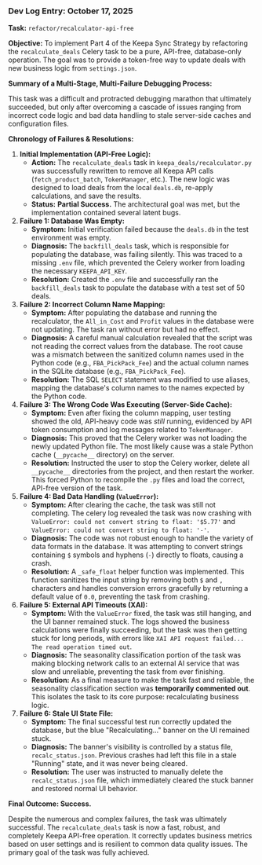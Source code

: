 ### Dev Log Entry: October 17, 2025

**Task:** `refactor/recalculator-api-free`

**Objective:** To implement Part 4 of the Keepa Sync Strategy by refactoring the `recalculate_deals` Celery task to be a pure, API-free, database-only operation. The goal was to provide a token-free way to update deals with new business logic from `settings.json`.

**Summary of a Multi-Stage, Multi-Failure Debugging Process:**

This task was a difficult and protracted debugging marathon that ultimately succeeded, but only after overcoming a cascade of issues ranging from incorrect code logic and bad data handling to stale server-side caches and configuration files.

**Chronology of Failures & Resolutions:**

1. **Initial Implementation (API-Free Logic):**
   - **Action:** The `recalculate_deals` task in `keepa_deals/recalculator.py` was successfully rewritten to remove all Keepa API calls (`fetch_product_batch`, `TokenManager`, etc.). The new logic was designed to load deals from the local `deals.db`, re-apply calculations, and save the results.
   - **Status:** **Partial Success.** The architectural goal was met, but the implementation contained several latent bugs.
2. **Failure 1: Database Was Empty:**
   - **Symptom:** Initial verification failed because the `deals.db` in the test environment was empty.
   - **Diagnosis:** The `backfill_deals` task, which is responsible for populating the database, was failing silently. This was traced to a missing `.env` file, which prevented the Celery worker from loading the necessary `KEEPA_API_KEY`.
   - **Resolution:** Created the `.env` file and successfully ran the `backfill_deals` task to populate the database with a test set of 50 deals.
3. **Failure 2: Incorrect Column Name Mapping:**
   - **Symptom:** After populating the database and running the recalculator, the `All_in_Cost` and `Profit` values in the database were not updating. The task ran without error but had no effect.
   - **Diagnosis:** A careful manual calculation revealed that the script was not reading the correct values from the database. The root cause was a mismatch between the sanitized column names used in the Python code (e.g., `FBA_PickPack_Fee`) and the actual column names in the SQLite database (e.g., `FBA_PickPack_Fee`).
   - **Resolution:** The SQL `SELECT` statement was modified to use aliases, mapping the database's column names to the names expected by the Python code.
4. **Failure 3: The Wrong Code Was Executing (Server-Side Cache):**
   - **Symptom:** Even after fixing the column mapping, user testing showed the old, API-heavy code was *still* running, evidenced by API token consumption and log messages related to `TokenManager`.
   - **Diagnosis:** This proved that the Celery worker was not loading the newly updated Python file. The most likely cause was a stale Python cache (`__pycache__` directory) on the server.
   - **Resolution:** Instructed the user to stop the Celery worker, delete all `__pycache__` directories from the project, and then restart the worker. This forced Python to recompile the `.py` files and load the correct, API-free version of the task.
5. **Failure 4: Bad Data Handling (`ValueError`):**
   - **Symptom:** After clearing the cache, the task was still not completing. The celery log revealed the task was now crashing with `ValueError: could not convert string to float: '$5.77'` and `ValueError: could not convert string to float: '-'`.
   - **Diagnosis:** The code was not robust enough to handle the variety of data formats in the database. It was attempting to convert strings containing `$` symbols and hyphens (`-`) directly to floats, causing a crash.
   - **Resolution:** A `_safe_float` helper function was implemented. This function sanitizes the input string by removing both `$` and `,` characters and handles conversion errors gracefully by returning a default value of `0.0`, preventing the task from crashing.
6. **Failure 5: External API Timeouts (XAI):**
   - **Symptom:** With the `ValueError` fixed, the task was still hanging, and the UI banner remained stuck. The logs showed the business calculations were finally succeeding, but the task was then getting stuck for long periods, with errors like `XAI API request failed... The read operation timed out`.
   - **Diagnosis:** The seasonality classification portion of the task was making blocking network calls to an external AI service that was slow and unreliable, preventing the task from ever finishing.
   - **Resolution:** As a final measure to make the task fast and reliable, the seasonality classification section was **temporarily commented out**. This isolates the task to its core purpose: recalculating business logic.
7. **Failure 6: Stale UI State File:**
   - **Symptom:** The final successful test run correctly updated the database, but the blue "Recalculating..." banner on the UI remained stuck.
   - **Diagnosis:** The banner's visibility is controlled by a status file, `recalc_status.json`. Previous crashes had left this file in a stale "Running" state, and it was never being cleared.
   - **Resolution:** The user was instructed to manually delete the `recalc_status.json` file, which immediately cleared the stuck banner and restored normal UI behavior.

**Final Outcome: Success.**

Despite the numerous and complex failures, the task was ultimately successful. The `recalculate_deals` task is now a fast, robust, and completely Keepa API-free operation. It correctly updates business metrics based on user settings and is resilient to common data quality issues. The primary goal of the task was fully achieved.